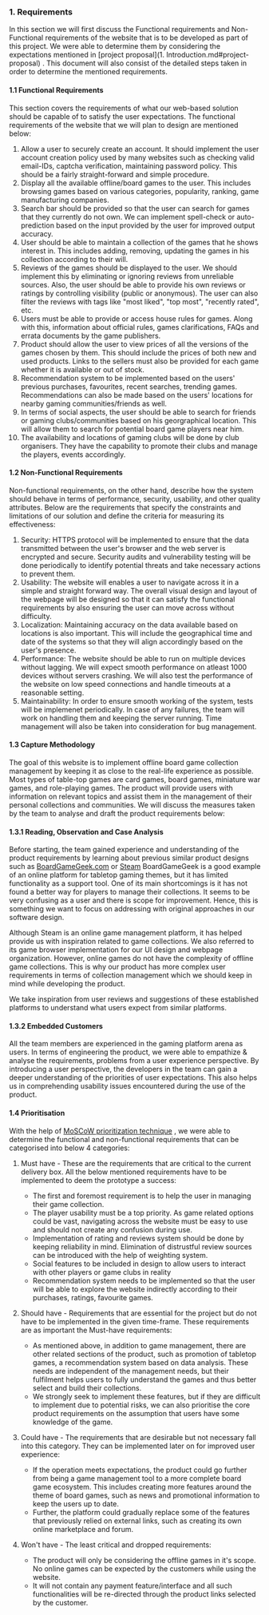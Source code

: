 ### 1. Requirements <a name="requirements"></a>
In this section we will first discuss the Functional requirements and Non-Functional requirements of the website that is to be developed as part of this project. We were able to determine them by considering the expectations mentioned in [project proposal](1. Introduction.md#project-proposal) . This document will also consist of the detailed steps taken in order to determine the mentioned requirements. 

#### 1.1 Functional Requirements <a name="functional"></a>
This section covers the requirements of what our web-based solution should be capable of to satisfy the user expectations. The functional requirements of the website that we will plan to design are mentioned below: 
1. Allow a user to securely create an account. It should implement the user account creation policy used by many websites such as checking valid email-IDs, captcha verification, maintaining password policy. This should be a fairly straight-forward and simple procedure. 
2. Display all the available offline/board games to the user. This includes browsing games based on various categories, popularity, ranking, game manufacturing companies. 
3. Search bar should be provided so that the user can search for games that they currently do not own. We can implement spell-check or auto-prediction based on the input provided by the user for improved output accuracy.
4. User should be able to maintain a collection of the games that he shows interest in. This includes adding, removing, updating the games in his collection according to their will. 
5. Reviews of the games should be displayed to the user. We should implement this by eliminating or ignoring reviews from unreliable sources. Also, the user should be able to provide his own reviews or ratings by controlling visibility (public or anonymous). The user can also filter the reviews with tags like "most liked", "top most", "recently rated", etc. 
6. Users must be able to provide or access house rules for games. Along with this, information about official rules, games clarifications, FAQs and errata documents by the game publishers.
7. Product should allow the user to view prices of all the versions of the games chosen by them. This should include the prices of both new and used products. Links to the sellers must also be provided for each game whether it is available or out of stock.
8. Recommendation system to be implemented based on the users' previous purchases, favourites, recent searches, trending games. Recommendations can also be made based on the users' locations for nearby gaming communities/friends as well.
9. In terms of social aspects, the user should be able to search for friends or gaming clubs/communities based on his georgraphical location. This will allow them to search for potential board game players near him. 
10. The availability and locations of gaming clubs will be done by club organisers. They have the capability to promote their clubs and manage the players, events accordingly. 

#### 1.2 Non-Functional Requirements <a name="non-functional"></a>
Non-functional requirements, on the other hand, describe how the system should behave in terms of performance, security, usability, and other quality attributes. Below are the requirements that specify the constraints and limitations of our solution and define the criteria for measuring its effectiveness: 
1. Security: HTTPS protocol will be implemented to ensure that the data transmitted between the user's browser and the web server is encrypted and secure. Security audits and vulnerability testing will be done periodically to identify potential threats and take necessary actions to prevent them. 
2. Usability: The website will enables a user to navigate across it in a simple and straight forward way. The overall visual design and layout of the webpage will be designed so that it can satisfy the functional requirements by also ensuring the user can move across without difficulty. 
3. Localization: Maintaining accuracy on the data available based on locations is also important. This will include the geographical time and date of the systems so that they will align accordingly based on the user's presence. 
4. Performance: The website should be able to run on multiple devices without lagging. We will expect smooth performance on atleast 1000 devices without servers crashing. We will also test the performance of the website on low speed connections and handle timeouts at a reasonable setting.
5. Maintainability: In order to ensure smooth working of the system, tests will be implemenet periodically. In case of any failures, the team will work on handling them and keeping the server running. Time management will also be taken into consideration for bug management. 


#### 1.3 Capture Methodology <a name="capture"></a>

The goal of this website is to implement offline board game collection management by keeping it as close to the real-life experience as possible. Most types of table-top games are card games, board games, miniature war games, and role-playing games. The product will provide users with information on relevant topics and assist them in the management of their personal collections and communities. We will discuss the measures taken by the team to analyse and draft the product requirements below:

#### 1.3.1 Reading, Observation and Case Analysis

Before starting, the team gained experience and understanding of the product requirements by learning about previous similar product designs such as [BoardGameGeek.com](https://boardgamegeek.com/) or [Steam](https://store.steampowered.com/)
BoardGameGeek is a good example of an online platform for tabletop gaming themes, but it has limited functionality as a support tool. One of its main shortcomings is it has not found a better way for players to manage their collections. It seems to be very confusing as a user and there is scope for improvement. Hence, this is something we want to focus on addressing with original approaches in our software design. 

Although Steam is an online game management platform, it has helped provide us with inspiration related to game collections. We also referred to its game browser implementation for our UI design and webpage organization. However, online games do not have the complexity of offline game collections. This is why our product has more complex user requirements in terms of collection management which we should keep in mind while developing the product. 

We take inspiration from user reviews and suggestions of these established platforms to understand what users expect from similar platforms. 

#### 1.3.2 Embedded Customers

All the team members are experienced in the gaming platform arena as users. In terms of engineering the product, we were able to empathize & analyse the requirements, problems from a user experience perspective. By introducing a user perspective, the developers in the team can gain a deeper understanding of the priorities of user expectations. This also helps us in comprehending usability issues encountered during the use of the product.

#### 1.4 Prioritisation <a name="prioritisation"></a>

With the help of [MoSCoW prioritization technique](https://en.wikipedia.org/wiki/MoSCoW_method) , we were able to determine the functional and non-functional requirements that can be categorised into below 4 categories:

1. Must have <a name="must-have"></a> - These are the requirements that are critical to the current delivery box. All the below mentioned requirements have to be implemented to deem the prototype a success: 
    - The first and foremost requirement is to help the user in managing their game collection. 
    -  The player usability must be a top priority. As game related options could be vast, navigating across the website must be easy to use and should not create any confusion during use. 
    -  Implementation of rating and reviews system should be done by keeping reliability in mind. Elimination of distrustful review sources can be introduced with the help of weighting system. 
    -  Social features to be included in design to allow users to interact with other players or game clubs in reality
    -  Recommendation system needs to be implemented so that the user will be able to explore the website indirectly according to their purchases, ratings, favourite games.

2.  Should have - Requirements that are essential for the project but do not have to be implemented in the given time-frame. These requirements are as important the Must-have requirements:
    - As mentioned above, in addition to game management, there are other related sections of the product, such as promotion of tabletop games, a recommendation system based on data analysis. These needs are independent of the management needs, but their fulfilment helps users to fully understand the games and thus better select and build their collections.
    - We strongly seek to implement these features, but if they are difficult to implement due to potential risks, we can also prioritise the core product requirements on the assumption that users have some knowledge of the game.

3. Could have - The requirements that are desirable but not necessary fall into this category. They can be implemented later on for improved user experience: 
    - If the operation meets expectations, the product could go further from being a game management tool to a more complete board game ecosystem. This includes creating more features around the theme of board games, such as news and promotional information to keep the users up to date. 
    - Further, the platform could gradually replace some of the features that previously relied on external links, such as creating its own online marketplace and forum.
 
4.  Won't have - The least critical and dropped requirements: 
    - The product will only be considering the offline games in it's scope. No online games can be expected by the customers while using the website. 
    - It will not contain any payment feature/interface and all such functionalities will be re-directed through the product links selected by the customer. 
